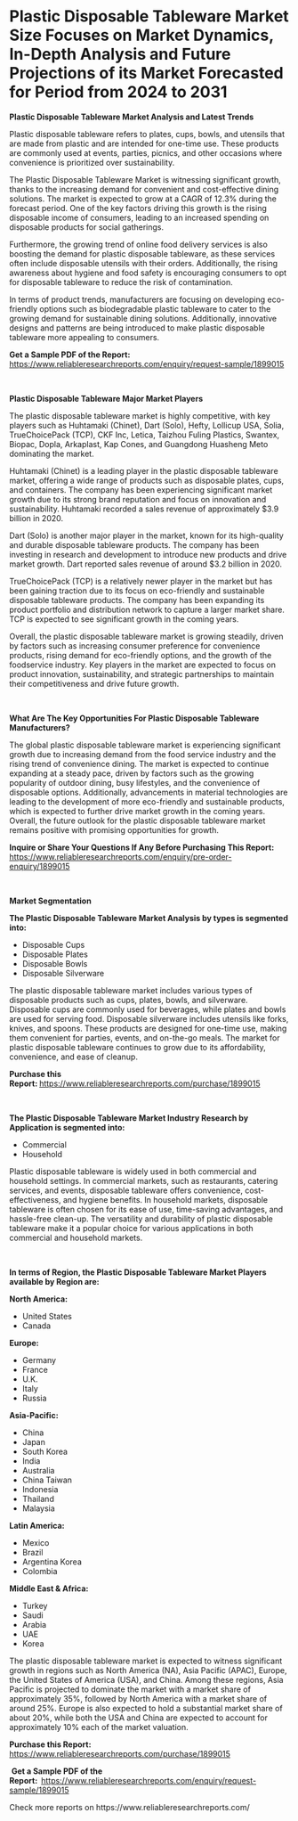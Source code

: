 <p><h1>Plastic Disposable Tableware Market Size Focuses on Market Dynamics, In-Depth Analysis and Future Projections of its Market Forecasted for Period from 2024 to 2031</h1></p><p><strong>Plastic Disposable Tableware Market Analysis and Latest Trends</strong></p>
<p><p>Plastic disposable tableware refers to plates, cups, bowls, and utensils that are made from plastic and are intended for one-time use. These products are commonly used at events, parties, picnics, and other occasions where convenience is prioritized over sustainability.</p><p>The Plastic Disposable Tableware Market is witnessing significant growth, thanks to the increasing demand for convenient and cost-effective dining solutions. The market is expected to grow at a CAGR of 12.3% during the forecast period. One of the key factors driving this growth is the rising disposable income of consumers, leading to an increased spending on disposable products for social gatherings.</p><p>Furthermore, the growing trend of online food delivery services is also boosting the demand for plastic disposable tableware, as these services often include disposable utensils with their orders. Additionally, the rising awareness about hygiene and food safety is encouraging consumers to opt for disposable tableware to reduce the risk of contamination.</p><p>In terms of product trends, manufacturers are focusing on developing eco-friendly options such as biodegradable plastic tableware to cater to the growing demand for sustainable dining solutions. Additionally, innovative designs and patterns are being introduced to make plastic disposable tableware more appealing to consumers.</p></p>
<p><strong>Get a Sample PDF of the Report:&nbsp;</strong> <a href="https://www.reliableresearchreports.com/enquiry/request-sample/1899015">https://www.reliableresearchreports.com/enquiry/request-sample/1899015</a></p>
<p>&nbsp;</p>
<p><strong>Plastic Disposable Tableware Major Market Players</strong></p>
<p><p>The plastic disposable tableware market is highly competitive, with key players such as Huhtamaki (Chinet), Dart (Solo), Hefty, Lollicup USA, Solia, TrueChoicePack (TCP), CKF Inc, Letica, Taizhou Fuling Plastics, Swantex, Biopac, Dopla, Arkaplast, Kap Cones, and Guangdong Huasheng Meto dominating the market.</p><p>Huhtamaki (Chinet) is a leading player in the plastic disposable tableware market, offering a wide range of products such as disposable plates, cups, and containers. The company has been experiencing significant market growth due to its strong brand reputation and focus on innovation and sustainability. Huhtamaki recorded a sales revenue of approximately $3.9 billion in 2020.</p><p>Dart (Solo) is another major player in the market, known for its high-quality and durable disposable tableware products. The company has been investing in research and development to introduce new products and drive market growth. Dart reported sales revenue of around $3.2 billion in 2020.</p><p>TrueChoicePack (TCP) is a relatively newer player in the market but has been gaining traction due to its focus on eco-friendly and sustainable disposable tableware products. The company has been expanding its product portfolio and distribution network to capture a larger market share. TCP is expected to see significant growth in the coming years.</p><p>Overall, the plastic disposable tableware market is growing steadily, driven by factors such as increasing consumer preference for convenience products, rising demand for eco-friendly options, and the growth of the foodservice industry. Key players in the market are expected to focus on product innovation, sustainability, and strategic partnerships to maintain their competitiveness and drive future growth.</p></p>
<p>&nbsp;</p>
<p><strong>What Are The Key Opportunities For Plastic Disposable Tableware Manufacturers?</strong></p>
<p><p>The global plastic disposable tableware market is experiencing significant growth due to increasing demand from the food service industry and the rising trend of convenience dining. The market is expected to continue expanding at a steady pace, driven by factors such as the growing popularity of outdoor dining, busy lifestyles, and the convenience of disposable options. Additionally, advancements in material technologies are leading to the development of more eco-friendly and sustainable products, which is expected to further drive market growth in the coming years. Overall, the future outlook for the plastic disposable tableware market remains positive with promising opportunities for growth.</p></p>
<p><strong>Inquire or Share Your Questions If Any Before Purchasing This Report:</strong> <a href="https://www.reliableresearchreports.com/enquiry/pre-order-enquiry/1899015">https://www.reliableresearchreports.com/enquiry/pre-order-enquiry/1899015</a></p>
<p>&nbsp;</p>
<p><strong>Market Segmentation</strong></p>
<p><strong>The Plastic Disposable Tableware Market Analysis by types is segmented into:</strong></p>
<p><ul><li>Disposable Cups</li><li>Disposable Plates</li><li>Disposable Bowls</li><li>Disposable Silverware</li></ul></p>
<p><p>The plastic disposable tableware market includes various types of disposable products such as cups, plates, bowls, and silverware. Disposable cups are commonly used for beverages, while plates and bowls are used for serving food. Disposable silverware includes utensils like forks, knives, and spoons. These products are designed for one-time use, making them convenient for parties, events, and on-the-go meals. The market for plastic disposable tableware continues to grow due to its affordability, convenience, and ease of cleanup.</p></p>
<p><strong>Purchase this Report:&nbsp;</strong><a href="https://www.reliableresearchreports.com/purchase/1899015">https://www.reliableresearchreports.com/purchase/1899015</a></p>
<p>&nbsp;</p>
<p><strong>The Plastic Disposable Tableware Market Industry Research by Application is segmented into:</strong></p>
<p><ul><li>Commercial</li><li>Household</li></ul></p>
<p><p>Plastic disposable tableware is widely used in both commercial and household settings. In commercial markets, such as restaurants, catering services, and events, disposable tableware offers convenience, cost-effectiveness, and hygiene benefits. In household markets, disposable tableware is often chosen for its ease of use, time-saving advantages, and hassle-free clean-up. The versatility and durability of plastic disposable tableware make it a popular choice for various applications in both commercial and household markets.</p></p>
<p>&nbsp;</p>
<p><strong>In terms of Region, the Plastic Disposable Tableware Market Players available by Region are:</strong></p>
<p>
    <p> <strong> North America: </strong>
        <ul>
            <li>United States</li>
            <li>Canada</li>
        </ul>
        </p> 
    <p> <strong> Europe: </strong>
        <ul>
            <li>Germany</li>
            <li>France</li>
            <li>U.K.</li>
            <li>Italy</li>
            <li>Russia</li>
        </ul>
        </p> 
    <p> <strong> Asia-Pacific: </strong>
        <ul>
            <li>China</li>
            <li>Japan</li>
            <li>South Korea</li>
            <li>India</li>
            <li>Australia</li>
            <li>China Taiwan</li>
            <li>Indonesia</li>
            <li>Thailand</li>
            <li>Malaysia</li>
        </ul>
        </p> 
    <p> <strong> Latin America: </strong>
        <ul>
            <li>Mexico</li>
            <li>Brazil</li>
            <li>Argentina Korea</li>
            <li>Colombia</li>
        </ul>
        </p> 
    <p> <strong> Middle East & Africa: </strong>
        <ul>
            <li>Turkey</li>
            <li>Saudi</li>
            <li>Arabia</li>
            <li>UAE</li>
            <li>Korea</li>
        </ul>
    </p>
    </p>
<p><p>The plastic disposable tableware market is expected to witness significant growth in regions such as North America (NA), Asia Pacific (APAC), Europe, the United States of America (USA), and China. Among these regions, Asia Pacific is projected to dominate the market with a market share of approximately 35%, followed by North America with a market share of around 25%. Europe is also expected to hold a substantial market share of about 20%, while both the USA and China are expected to account for approximately 10% each of the market valuation.</p></p>
<p><strong>Purchase this Report: </strong><a href="https://www.reliableresearchreports.com/purchase/1899015">https://www.reliableresearchreports.com/purchase/1899015</a></p>
<p>&nbsp;<strong>Get a Sample PDF of the Report:&nbsp;&nbsp;</strong><a href="https://www.reliableresearchreports.com/enquiry/request-sample/1899015">https://www.reliableresearchreports.com/enquiry/request-sample/1899015</a></p>
<p><strong></strong></p>
<p>Check more reports on https://www.reliableresearchreports.com/</p>